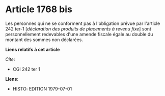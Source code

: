 # Article 1768 bis

Les personnes qui ne se conforment pas à l'obligation prévue par l'article 242 ter-1 [*déclaration des produits de placements
à revenu fixe*] sont personnellement redevables d'une amende fiscale égale au double du montant des sommes non déclarées.

**Liens relatifs à cet article**

_Cite_:

  - CGI 242 ter 1

**Liens**:

  - HISTO: EDITION 1979-07-01
